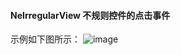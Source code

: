 #### NeIrregularView 不规则控件的点击事件
示例如下图所示：
![image](https://github.com/tianyalu/NeIregularView/blob/master/show/show.gif)
